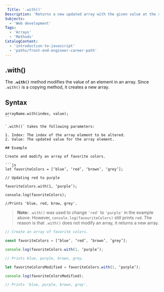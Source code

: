 ```yaml
---
 Title: '.with()'
Description: 'Returns a new updated array with the given value at the specified index.'
Subjects:
  - 'Web development'
Tags:
  - 'Arrays'
  - 'Methods'
CatalogContent:
  - 'introduction-to-javascript'
  - 'paths/front-end-engineer-career-path'
---
```

## .with()
The **`.with()`** method modifies the value of an element in an array. Since `.with()` is a copying method, it creates a new array. 

## Syntax
```pseudo
arrayName.with(index, value);
``

`.with()` takes the following parameters: 

1. Index: The index of the array element to be altered.
2. Value: The updated value for the array element.

## Example

Create and modify an array of favorite colors. 

```js
let favoriteColors = [‘blue’, ‘red’, ‘brown’, ‘grey’];

// Updating red to purple

favoriteColors.with(1, ‘purple’);

console.log(favoriteColors);

//Prints 'blue, red, brow, grey'. 
```

> **Note:** `.with()` was used to change `'red'` to `'purple'` in the example above. However, `console.log(favouriteColors)` still prints `red`. The reason is that `.with()` does not modify an array, it returns a new array.

```js
// Create an array of favorite colors.  

const favoriteColors = [‘blue’, ‘red’, ‘brown’, ‘grey’];

console.log(favoriteColors.with(1, ‘purple’);

// Prints blue, purple, brown, grey. 

let favoriteColorsModified = favoriteColors.with(1, ‘purple’);

console.log(favoriteColorsModified);

// Prints 'blue, purple, brown, grey'. 
```